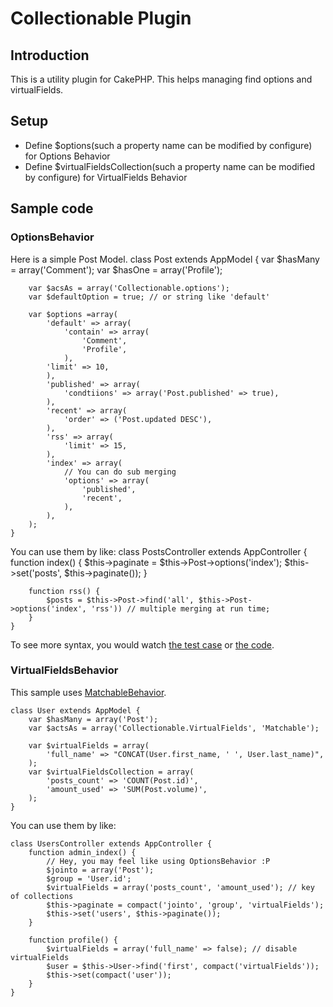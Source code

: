 # Collectionable Plugin #

## Introduction ##
This is a utility plugin for CakePHP. This helps managing find options and virtualFields.

## Setup ##
* Define $options(such a property name can be modified by configure) for Options Behavior
* Define $virtualFieldsCollection(such a property name can be modified by configure) for VirtualFields Behavior

## Sample code ##

### OptionsBehavior ###

Here is a simple Post Model.
	class Post extends AppModel {
		var $hasMany = array('Comment');
		var $hasOne = array('Profile');

		var $acsAs = array('Collectionable.options');
		var $defaultOption = true; // or string like 'default'

		var $options =array(
			'default' => array(
				'contain' => array(
					'Comment',
					'Profile',
				),
			'limit' => 10,
			),
			'published' => array(
				'condtiions' => array('Post.published' => true),
			),
			'recent' => array(
				'order' => ('Post.updated DESC'),
			),
			'rss' => array(
				'limit' => 15,
			),
			'index' => array(
				// You can do sub merging
				'options' => array(
					'published',
					'recent',
				),
			),
		);
	}

You can use them by like:
	class PostsController extends AppController {
		function index() {
			$this->paginate = $this->Post->options('index');
			$this->set('posts', $this->paginate());
		}

		function rss() {
			$posts = $this->Post->find('all', $this->Post->options('index', 'rss')) // multiple merging at run time;
		}
	}

To see more syntax, you would watch [the test case](http://github.com/hiromi2424/Collectionable/blob/master/tests/cases/behaviors/options.test.php) or [the code](http://github.com/hiromi2424/Collectionable/blob/master/models/behaviors/options.php).

### VirtualFieldsBehavior ###

This sample uses [MatchableBehavior](http://github.com/hiromi2424/MatchableBehavior).

	class User extends AppModel {
		var $hasMany = array('Post');
		var $actsAs = array('Collectionable.VirtualFields', 'Matchable');

		var $virtualFields = array(
			'full_name' => "CONCAT(User.first_name, ' ', User.last_name)",
		);
		var $virtualFieldsCollection = array(
			'posts_count' => 'COUNT(Post.id)',
			'amount_used' => 'SUM(Post.volume)',
		);
	}

You can use them by like:


	class UsersController extends AppController {
		function admin_index() {
			// Hey, you may feel like using OptionsBehavior :P
			$jointo = array('Post');
			$group = 'User.id';
			$virtualFields = array('posts_count', 'amount_used'); // key of collections
			$this->paginate = compact('jointo', 'group', 'virtualFields');
			$this->set('users', $this->paginate());
		}

		function profile() {
			$virtualFields = array('full_name' => false); // disable virtualFields
			$user = $this->User->find('first', compact('virtualFields'));
			$this->set(compact('user'));
		}
	}
